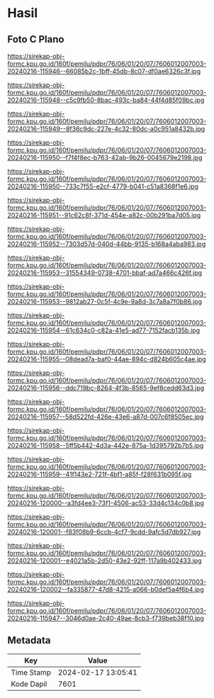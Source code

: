 # Hasil

## Foto C Plano

https://sirekap-obj-formc.kpu.go.id/160f/pemilu/pdpr/76/06/01/20/07/7606012007003-20240216-115946--66085b2c-1bff-45db-8c07-df0ae6326c3f.jpg

https://sirekap-obj-formc.kpu.go.id/160f/pemilu/pdpr/76/06/01/20/07/7606012007003-20240216-115948--c5c9fb50-8bac-493c-ba84-44f4d85f09bc.jpg

https://sirekap-obj-formc.kpu.go.id/160f/pemilu/pdpr/76/06/01/20/07/7606012007003-20240216-115949--8f36c9dc-227e-4c32-80dc-a0c951a8432b.jpg

https://sirekap-obj-formc.kpu.go.id/160f/pemilu/pdpr/76/06/01/20/07/7606012007003-20240216-115950--f7f4f8ec-b763-42ab-9b26-0045679e2198.jpg

https://sirekap-obj-formc.kpu.go.id/160f/pemilu/pdpr/76/06/01/20/07/7606012007003-20240216-115950--733c7f55-e2cf-4779-b041-c51a8368f1e6.jpg

https://sirekap-obj-formc.kpu.go.id/160f/pemilu/pdpr/76/06/01/20/07/7606012007003-20240216-115951--91c62c8f-371d-454e-a82c-00b291ba7d05.jpg

https://sirekap-obj-formc.kpu.go.id/160f/pemilu/pdpr/76/06/01/20/07/7606012007003-20240216-115952--7303d57d-040d-44bb-9135-b168a4aba983.jpg

https://sirekap-obj-formc.kpu.go.id/160f/pemilu/pdpr/76/06/01/20/07/7606012007003-20240216-115953--31554349-0738-4701-bbaf-ad7a466c426f.jpg

https://sirekap-obj-formc.kpu.go.id/160f/pemilu/pdpr/76/06/01/20/07/7606012007003-20240216-115953--9812ab27-0c5f-4c9e-9a8d-3c7a8a7f0b86.jpg

https://sirekap-obj-formc.kpu.go.id/160f/pemilu/pdpr/76/06/01/20/07/7606012007003-20240216-115954--61c634c0-c82a-41e5-ad77-7152facb135b.jpg

https://sirekap-obj-formc.kpu.go.id/160f/pemilu/pdpr/76/06/01/20/07/7606012007003-20240216-115955--08dead7a-baf0-44ae-894c-d824b605c4ae.jpg

https://sirekap-obj-formc.kpu.go.id/160f/pemilu/pdpr/76/06/01/20/07/7606012007003-20240216-115956--ddc719bc-8264-4f3b-8565-9ef8cedd63d3.jpg

https://sirekap-obj-formc.kpu.go.id/160f/pemilu/pdpr/76/06/01/20/07/7606012007003-20240216-115957--58d522fd-426e-43e6-a87d-007c6f8505ec.jpg

https://sirekap-obj-formc.kpu.go.id/160f/pemilu/pdpr/76/06/01/20/07/7606012007003-20240216-115958--5ff5b442-4d3a-442e-875a-1d395792b7b5.jpg

https://sirekap-obj-formc.kpu.go.id/160f/pemilu/pdpr/76/06/01/20/07/7606012007003-20240216-115959--41f143e2-721f-4bf1-a85f-f28f631b095f.jpg

https://sirekap-obj-formc.kpu.go.id/160f/pemilu/pdpr/76/06/01/20/07/7606012007003-20240216-120000--a3fd4ee3-73f1-4506-ac53-33d4c134c0b8.jpg

https://sirekap-obj-formc.kpu.go.id/160f/pemilu/pdpr/76/06/01/20/07/7606012007003-20240216-120001--f83f08b9-6ccb-4cf7-9cdd-9afc5d7db927.jpg

https://sirekap-obj-formc.kpu.go.id/160f/pemilu/pdpr/76/06/01/20/07/7606012007003-20240216-120001--e4021a5b-2d50-43e2-92ff-117a9b402433.jpg

https://sirekap-obj-formc.kpu.go.id/160f/pemilu/pdpr/76/06/01/20/07/7606012007003-20240216-120002--fa335877-47d8-4215-a066-b0def5a4f6b4.jpg

https://sirekap-obj-formc.kpu.go.id/160f/pemilu/pdpr/76/06/01/20/07/7606012007003-20240216-115947--3046d0ae-2c40-49ae-8cb3-f739beb38f10.jpg


## Metadata

| Key        | Value               |
| ---------- | ------------------- |
| Time Stamp | 2024-02-17 13:05:41 |
| Kode Dapil | 7601                |



